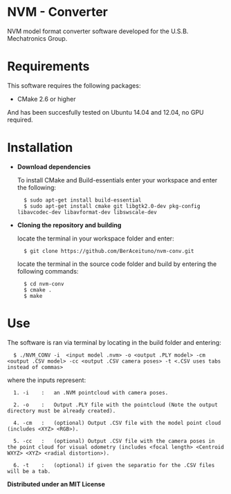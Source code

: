 # NVM - Converter
NVM model format converter software developed for the U.S.B. Mechatronics Group.

# Requirements

This software requires the following packages:

- CMake 2.6 or higher

And has been succesfully tested on Ubuntu 14.04 and 12.04, no GPU required.

# Installation

* **Download dependencies**

  To install CMake and Build-essentials enter your workspace and enter the following:
  
  ```
    $ sudo apt-get install build-essential
    $ sudo apt-get install cmake git libgtk2.0-dev pkg-config libavcodec-dev libavformat-dev libswscale-dev
  ```

* **Cloning the repository and building**

  locate the terminal in your workspace folder and enter:
  
  ```
    $ git clone https://github.com/BerAceituno/nvm-conv.git
  ```
  
  locate the terminal in the source code folder and build by entering the following commands:
  
  ```
    $ cd nvm-conv
    $ cmake . 
    $ make
  ```

# Use

The software is ran via terminal by locating in the build folder and entering:

```
  $ ./NVM_CONV -i  <input model .nvm> -o <output .PLY model> -cm <output .CSV model> -cc <output .CSV camera poses> -t <.CSV uses tabs instead of commas>
```

where the inputs represent:
```
  1. -i    :   an .NVM pointcloud with camera poses.
  
  2. -o    :   Output .PLY file with the pointcloud (Note the output directory must be already created).
  
  4. -cm   :   (optional) Output .CSV file with the model point cloud (includes <XYZ> <RGB>).
  
  5. -cc   :   (optional) Output .CSV file with the camera poses in the point cloud for visual odometry (includes <focal length> <Centroid WXYZ> <XYZ> <radial distortion>). 

  6. -t    :   (optional) if given the separatio for the .CSV files will be a tab.
```

**Distributed under an MIT License**

